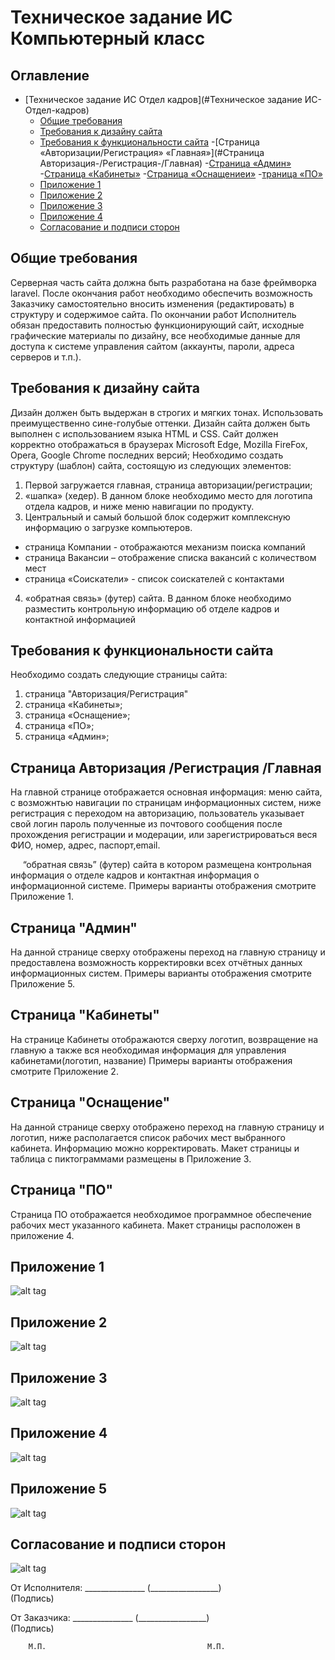 # Техническое задание ИС Компьютерный класс


<!-- TOC-START -->
## Оглавление

- [Техническое задание ИС Отдел кадров](#Техническое задание ИС-Отдел-кадров)
  - [Общие требования](#Общие-требования)
  - [Требования к дизайну сайта](#Требования-к-дизайну-сайта)
  - [Требования к функциональности сайта](#Требования-к-функциональности-сайта)
    -[Страница «Авторизации/Регистрация» «Главная»](#Страница Авторизация-/Регистрация-/Главная)
    -[Страница «Админ»](#Страница-«Админ»)
    -[Страница «Кабинеты»](#Страница-«Кабинеты»)
    -[Страница «Оснащениеи»](#Страница-«Оснащение»)
    -[траница «ПО»](#Страница-«ПО»)
  - [Приложение 1](#Приложение-1)
  - [Приложение 2](#Приложение-2)
  - [Приложение 3](#Приложение-3)
  - [Приложение 4](#Приложение-4)
  - [Согласование и подписи сторон](#Согласование-и-подписи-сторон)
<!-- TOC-END -->


## Общие требования

Серверная часть сайта должна быть разработана на базе фреймворка laravel. После окончания работ необходимо обеспечить возможность Заказчику самостоятельно вносить изменения (редактировать) в структуру и содержимое сайта.
По окончании работ Исполнитель обязан предоставить полностью функционирующий сайт, исходные графические материалы по дизайну, все необходимые данные для доступа к системе управления сайтом (аккаунты, пароли, адреса серверов и т.п.).


## Требования к дизайну сайта

Дизайн должен быть выдержан в строгих и мягких тонах. Использовать преимущественно сине-голубые оттенки. Дизайн сайта должен быть выполнен с использованием языка HTML и CSS.
Сайт должен корректно отображаться в браузерах Microsoft Edge, Mozilla FireFox, Opera, Google Chrome последних версий; 
Необходимо создать структуру (шаблон) сайта, состоящую из следующих элементов:
1.	Первой загружается главная, страница авторизации/регистрации;
2.	«шапка» (хедер). В данном блоке необходимо место для логотипа отдела кадров, и ниже меню навигации по продукту.
3.	Центральный и самый большой блок содержит комплексную информацию о загрузке компьютеров.
- страница Компании - отображаются механизм поиска компаний 
- страница Вакансии – отображение списка вакансий с количеством мест
- страница «Соискатели» - список соискателей с контактами
4.	«обратная связь» (футер) сайта. В данном блоке необходимо разместить контрольную информацию об отделе кадров и контактной информацией 


## Требования к функциональности сайта

Необходимо создать следующие страницы сайта:
1.	страница "Авторизация/Регистрация"
2.	страница «Кабинеты»;
3.	страница «Оснащение»;
4.	страница «ПО»;
5.	страница «Админ»;
 
## Страница Авторизация /Регистрация /Главная
На главной странице отображается основная информация: меню сайта, с возможнтью навигации по страницам информационных систем, ниже регистрация с переходом на авторизацию, пользователь указывает свой логин пароль полученные из почтового сообщения после прохождения регистрации и модерации, или зарегистрироваться веся ФИО, номер, адрес, паспорт,email. 

&nbsp;&nbsp;&nbsp;&nbsp;&nbsp;“обратная связь” (футер) сайта в котором размещена контрольная  информация о отделе кадров и контактная информация о информационной системе.
Примеры варианты отображения смотрите Приложение 1.


## Страница "Админ"
На данной странице сверху отображены переход на главную страницу и предоставлена возможность корректировки всех отчётных данных информационных систем. Примеры варианты отображения смотрите Приложение 5.

## Страница "Кабинеты"
На странице Кабинеты отображаются сверху логотип, возвращение на главную а также вся необходимая информация для управления кабинетами(логотип, название)
Примеры варианты отображения смотрите Приложение 2.



## Страница "Оснащение"
На данной странице сверху отображено переход на главную страницу и логотип, ниже располагается список рабочих мест выбранного кабинета.
 Информацию можно корректировать. Макет страницы и таблица с пиктограммами размещены в Приложение 3.



## Страница "ПО"
Страница ПО отображается необходимое программное обеспечение рабочих мест указанного кабинета.
 Макет страницы расположен в приложение 4.




## Приложение 1



 ![alt tag](https://github.com/vishhh1/vishhh1/blob/main/1.jpg?raw=true)



## Приложение 2



 ![alt tag](https://github.com/vishhh1/vishhh1/blob/main/2.jpg?raw=true)



## Приложение 3



  ![alt tag](https://github.com/vishhh1/vishhh1/blob/main/3.jpg?raw=true)



## Приложение 4



  ![alt tag](https://github.com/vishhh1/vishhh1/blob/main/4.jpg?raw=true)




## Приложение 5



  ![alt tag](https://github.com/vishhh1/vishhh1/blob/main/5.jpg?raw=true)




## Согласование и подписи сторон



  ![alt tag](https://github.com/vishhh1/vishhh1/blob/main/Screenshot_1.png?raw=true)

От  Исполнителя:  _______________ (_________________)      	
                                      (Подпись)              			


От Заказчика: 
_______________ (_________________)      		 
                     (Подпись)                  				
         

         
        М.П.               						М.П.
